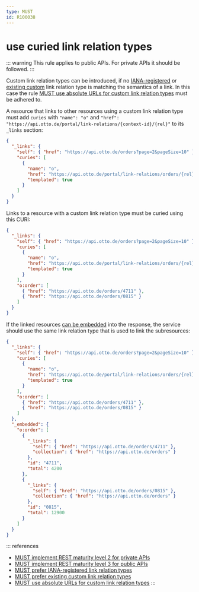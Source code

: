 ```yaml
---
type: MUST
id: R100038
---
```


# use curied link relation types

::: warning
This rule applies to public APIs. For private APIs it should be followed.
:::

Custom link relation types can be introduced, if no [IANA-registered](R100036) or [existing custom](R100035) link relation type is matching the semantics of a link.
In this case the rule [MUST use absolute URLs for custom link relation types](R100037) must be adhered to.

A resource that links to other resources using a custom link relation type must add `curies` with `"name": "o"` and `"href": "https://api.otto.de/portal/link-relations/{context-id}/{rel}"` to its `_links` section:

```json
{
  "_links": {
    "self": { "href": "https://api.otto.de/orders?page=2&pageSize=10" },
    "curies": [
      {
        "name": "o",
        "href": "https://api.otto.de/portal/link-relations/orders/{rel}",
        "templated": true
      }
    ]
  }
}
```

Links to a resource with a custom link relation type must be curied using this CURI:

```json
{
  "_links": {
    "self": { "href": "https://api.otto.de/orders?page=2&pageSize=10" },
    "curies": [
      {
        "name": "o",
        "href": "https://api.otto.de/portal/link-relations/orders/{rel}",
        "templated": true
      }
    ],
    "o:order": [
      { "href": "https://api.otto.de/orders/4711" },
      { "href": "https://api.otto.de/orders/0815" }
    ]
  }
}
```

If the linked resources [can be embedded](R000041) into the response, the service should use the same link relation type that is used to link the subresources:

```json
{
  "_links": {
    "self": { "href": "https://api.otto.de/orders?page=2&pageSize=10" },
    "curies": [
      {
        "name": "o",
        "href": "https://api.otto.de/portal/link-relations/orders/{rel}",
        "templated": true
      }
    ],
    "o:order": [
      { "href": "https://api.otto.de/orders/4711" },
      { "href": "https://api.otto.de/orders/0815" }
    ]
  },
  "_embedded": {
    "o:order": [
      {
        "_links": {
          "self": { "href": "https://api.otto.de/orders/4711" },
          "collection": { "href": "https://api.otto.de/orders" }
        },
        "id": "4711",
        "total": 4200
      },
      {
        "_links": {
          "self": { "href": "https://api.otto.de/orders/0815" },
          "collection": { "href": "https://api.otto.de/orders" }
        },
        "id": "0815",
        "total": 12900
      }
    ]
  }
}
```

::: references

- [MUST implement REST maturity level 2 for private APIs](R000032)
- [MUST implement REST maturity level 3 for public APIs](R000033)
- [MUST prefer IANA-registered link relation types](R100036)
- [MUST prefer existing custom link relation types](R100035)
- [MUST use absolute URLs for custom link relation types](R100037)
  :::
